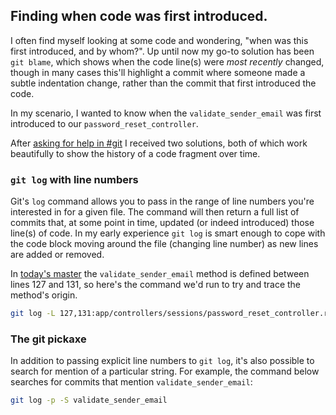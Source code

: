 ## Finding when code was first introduced.

I often find myself looking at some code and wondering, "when was this first introduced, and by whom?". Up until now my go-to solution has been `git blame`, which shows when the code line(s) were *most recently* changed, though in many cases this'll highlight a commit where someone made a subtle indentation change, rather than the commit that first introduced the code.

In my scenario, I wanted to know when the `validate_sender_email` was first introduced to our `password_reset_controller`.

After [asking for help in #git](https://freeagent.slack.com/archives/C427X7VD2/p1554809453000700) I received two solutions, both of which work beautifully to show the history of a code fragment over time.

### `git log` with line numbers

Git's `log` command allows you to pass in the range of line numbers you're interested in for a given file. The command will then return a full list of commits that, at some point in time, updated (or indeed introduced) those line(s) of code. In my early experience `git log` is smart enough to cope with the code block moving around the file (changing line number) as new lines are added or removed.

In [today's master](https://github.com/fac/freeagent/blob/5a41fc92e6678b0efb2096649874f0f212b9fb5b/app/controllers/sessions/password_reset_controller.rb#L127-L131) the `validate_sender_email` method is defined between lines 127 and 131, so here's the command we'd run to try and trace the method's origin.

```bash
git log -L 127,131:app/controllers/sessions/password_reset_controller.rb
```

### The git pickaxe

In addition to passing explicit line numbers to `git log`, it's also possible to search for mention of a particular string. For example, the command below searches for commits that mention `validate_sender_email`:

```bash
git log -p -S validate_sender_email
```
